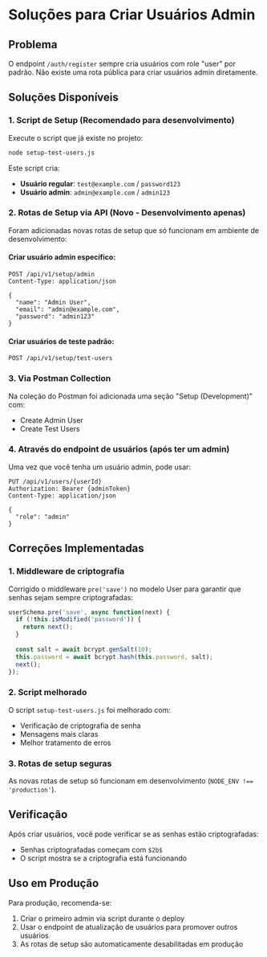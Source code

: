 # Soluções para Criar Usuários Admin

## Problema
O endpoint `/auth/register` sempre cria usuários com role "user" por padrão. Não existe uma rota pública para criar usuários admin diretamente.

## Soluções Disponíveis

### 1. **Script de Setup (Recomendado para desenvolvimento)**
Execute o script que já existe no projeto:

```bash
node setup-test-users.js
```

Este script cria:
- **Usuário regular**: `test@example.com` / `password123`
- **Usuário admin**: `admin@example.com` / `admin123`

### 2. **Rotas de Setup via API (Novo - Desenvolvimento apenas)**
Foram adicionadas novas rotas de setup que só funcionam em ambiente de desenvolvimento:

#### Criar usuário admin específico:
```
POST /api/v1/setup/admin
Content-Type: application/json

{
  "name": "Admin User",
  "email": "admin@example.com", 
  "password": "admin123"
}
```

#### Criar usuários de teste padrão:
```
POST /api/v1/setup/test-users
```

### 3. **Via Postman Collection**
Na coleção do Postman foi adicionada uma seção "Setup (Development)" com:
- Create Admin User
- Create Test Users

### 4. **Através do endpoint de usuários (após ter um admin)**
Uma vez que você tenha um usuário admin, pode usar:

```
PUT /api/v1/users/{userId}
Authorization: Bearer {adminToken}
Content-Type: application/json

{
  "role": "admin"
}
```

## Correções Implementadas

### 1. **Middleware de criptografia**
Corrigido o middleware `pre('save')` no modelo User para garantir que senhas sejam sempre criptografadas:

```javascript
userSchema.pre('save', async function(next) {
  if (!this.isModified('password')) {
    return next();
  }
  
  const salt = await bcrypt.genSalt(10);
  this.password = await bcrypt.hash(this.password, salt);
  next();
});
```

### 2. **Script melhorado**
O script `setup-test-users.js` foi melhorado com:
- Verificação de criptografia de senha
- Mensagens mais claras
- Melhor tratamento de erros

### 3. **Rotas de setup seguras**
As novas rotas de setup só funcionam em desenvolvimento (`NODE_ENV !== 'production'`).

## Verificação
Após criar usuários, você pode verificar se as senhas estão criptografadas:
- Senhas criptografadas começam com `$2b$`
- O script mostra se a criptografia está funcionando

## Uso em Produção
Para produção, recomenda-se:
1. Criar o primeiro admin via script durante o deploy
2. Usar o endpoint de atualização de usuários para promover outros usuários
3. As rotas de setup são automaticamente desabilitadas em produção
